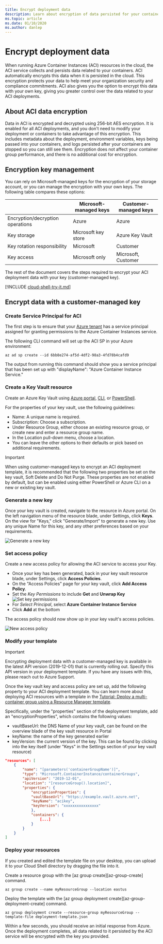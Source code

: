 ```yaml
---
title: Encrypt deployment data
description: Learn about encryption of data persisted for your container instance resources
ms.topic: article
ms.date: 01/10/2020
ms.author: danlep
---
```


# Encrypt deployment data

When running Azure Container Instances (ACI) resources in the cloud, the ACI service collects and persists data related to your containers. ACI automatically encrypts this data when it is persisted in the cloud. This encryption protects your data to help meet your organization security and compliance commitments. ACI also gives you the option to encrypt this data with your own key, giving you greater control over the data related to your ACI deployments.

## About ACI data encryption 

Data in ACI is encrypted and decrypted using 256-bit AES encryption. It is enabled for all ACI deployments, and you don't need to modify your deployment or containers to take advantage of this encryption. This includes metadata about the deployment, environment variables, keys being passed into your containers, and logs persisted after your containers are stopped so you can still see them. Encryption does not affect your container group performance, and there is no additional cost for encryption.

## Encryption key management

You can rely on Microsoft-managed keys for the encryption of your storage account, or you can manage the encryption with your own keys. The following table compares these options: 

|    |    Microsoft-managed keys     |     Customer-managed keys     |
|----|----|----|
|    Encryption/decryption operations    |    Azure    |    Azure    |
|    Key storage    |    Microsoft key store    |    Azure Key Vault    |
|    Key rotation responsibility    |    Microsoft    |    Customer    |
|    Key access    |    Microsoft only    |    Microsoft, Customer    |

The rest of the document covers the steps required to encrypt your ACI deployment data with your key (customer-managed key). 

[!INCLUDE [cloud-shell-try-it.md](../../includes/cloud-shell-try-it.md)]

## Encrypt data with a customer-managed key

### Create Service Principal for ACI

The first step is to ensure that your [Azure tenant](https://docs.microsoft.com/azure/active-directory/develop/quickstart-create-new-tenant) has a service principal assigned for granting permissions to the Azure Container Instances service. 

The following CLI command will set up the ACI SP in your Azure environment:

```azurecli-interactive
az ad sp create --id 6bb8e274-af5d-4df2-98a3-4fd78b4cafd9
```

The output from running this command should show you a service principal that has been set up with "displayName": "Azure Container Instance Service."

### Create a Key Vault resource
Create an Azure Key Vault using [Azure portal](https://docs.microsoft.com/azure/key-vault/quick-create-portal#create-a-vault), [CLI](https://docs.microsoft.com/azure/key-vault/quick-create-cli), or [PowerShell](https://docs.microsoft.com/azure/key-vault/quick-create-powershell). 

For the properties of your key vault, use the following guidelines: 
* Name: A unique name is required. 
* Subscription: Choose a subscription.
* Under Resource Group, either choose an existing resource group, or create new and enter a resource group name.
* In the Location pull-down menu, choose a location.
* You can leave the other options to their defaults or pick based on additional requirements.

> [!IMPORTANT]
> When using customer-managed keys to encrypt an ACI deployment template, it is recommended that the following two properties be set on the key vault, Soft Delete and Do Not Purge. These properties are not enabled by default, but can be enabled using either PowerShell or Azure CLI on a new or existing key vault.

### Generate a new key 

Once your key vault is created, navigate to the resource in Azure portal. On the left navigation menu of the resource blade, under Settings, click **Keys**. On the view for "Keys," click "Generate/Import" to generate a new key. Use any unique Name for this key, and any other preferences based on your requirements. 

![Generate a new key](./media/container-instances-encrypt-data/generate-key.png)

### Set access policy

Create a new access policy for allowing the ACI service to access your Key.

* Once your key has been generated, back in your key vault resource blade, under Settings, click **Access Policies**.
* On the "Access Policies" page for your key vault, click **Add Access Policy**.
* Set the *Key Permissions* to include **Get** and **Unwrap Key**
    ![Set key permissions](./media/container-instances-encrypt-data/set-key-permissions.png)
* For *Select Principal*, select **Azure Container Instance Service**
* Click **Add** at the bottom 

The access policy should now show up in your key vault's access policies.

![New access policy](./media/container-instances-encrypt-data/access-policy.png)

### Modify your template


> [!IMPORTANT]
> Encrypting deployment data with a customer-managed key is available in the latest API version (2019-12-01) that is currently rolling out. Specify this API version in your deployment template. If you have any issues with this, please reach out to Azure Support.

Once the key vault key and access policy are set up, add the following property to your ACI deployment template. You can learn more about deploying ACI resources with a template in the [Tutorial: Deploy a multi-container group using a Resource Manager template](https://docs.microsoft.com/azure/container-instances/container-instances-multi-container-group). 

Specifically, under the "properties" section of the deployment template, add an "encryptionProperties", which contains the following values:
* vaultBaseUrl: the DNS Name of your key vault, can be found  on the overview blade of the key vault resource in Portal
* keyName: the name of the key generated earlier
* keyVersion: the current version of the key. This can be found by clicking into the key itself (under "Keys" in the Settings section of your key vault resource)


```json
"resources": [
    {
        "name": "[parameters('containerGroupName')]",
        "type": "Microsoft.ContainerInstance/containerGroups",
        "apiVersion": "2019-12-01",
        "location": "[resourceGroup().location]",    
        "properties": {
            "encryptionProperties": {
            "vaultBaseUrl": "https://example.vault.azure.net",
            "keyName": "acikey",
            "keyVersion": "xxxxxxxxxxxxxxxx"
            },
            "containers": {
                [...]
            }
        }
    }
]
```

### Deploy your resources

If you created and edited the template file on your desktop, you can upload it to your Cloud Shell directory by dragging the file into it. 

Create a resource group with the [az group create][az-group-create] command.

```azurecli-interactive
az group create --name myResourceGroup --location eastus
```

Deploy the template with the [az group deployment create][az-group-deployment-create] command.

```azurecli-interactive
az group deployment create --resource-group myResourceGroup --template-file deployment-template.json
```

Within a few seconds, you should receive an initial response from Azure. Once the deployment completes, all data related to it persisted by the ACI service will be encrypted with the key you provided.